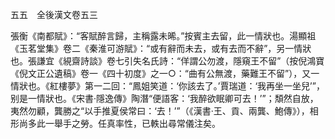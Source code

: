 五五　全後漢文卷五三

張衡《南都賦》：“客賦醉言歸，主稱露未晞。”按賓主去留，此一情狀也。湯顯祖《玉茗堂集》卷二《秦淮可游賦》：“或有辭而未去，或有去而不辭”，另一情狀也。張謙宜《絸齋詩談》卷七引失名氏詩：“佯謂公勿渡，隱窺王不留”（按倪鴻寶《倪文正公遺稿》卷一《四十初度》之一○：“曲有公無渡，藥難王不留”），又一情狀也。《紅樓夢》第一二回：“鳳姐笑道：‘你該去了。’賈瑞道：‘我再坐一坐兒’”，别是一情狀也。《宋書·隱逸傳》陶潛“便語客：‘我醉欲眠卿可去！’”；頽然自放，夷然勿顧，龔勝之“以手推夏侯常曰：‘去！’”（《漢書·王、貢、兩龔、鮑傳》），相形尚多此一舉手之勞。任真率性，已軼出尋常儀注矣。